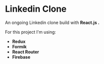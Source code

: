 # Linkedin Clone
<p> An ongoing Linkedin clone build with <strong> React.js .</strong></p>
<p>For this project I'm using:</p>
<ul>
  <li><strong>Redux</strong></li>
  <li><strong>Formik</strong></li>
   <li><strong>React Router</strong></li>
   <li><strong>Firebase</strong></li>
 </ul?
